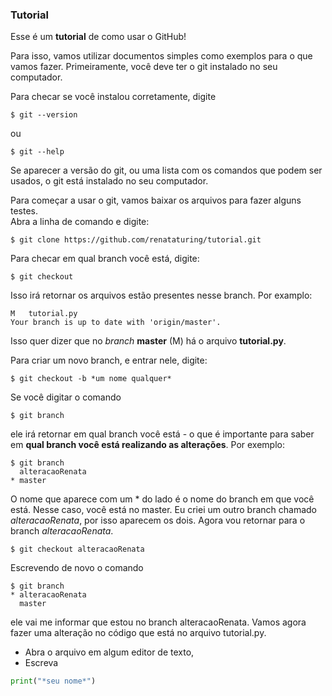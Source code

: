 ### Tutorial

Esse é um **tutorial** de como usar o GitHub!  

Para isso, vamos utilizar documentos simples como exemplos para o que vamos fazer.
Primeiramente, você deve ter o git instalado no seu computador. 

Para checar se você instalou corretamente, digite

```console
$ git --version
```

ou  

```console
$ git --help
```  

Se aparecer a versão do git, ou uma lista com os comandos que podem ser usados, o git está instalado no seu computador.

Para começar a usar o git, vamos baixar os arquivos para fazer alguns testes.  
Abra a linha de comando e digite:  

```console
$ git clone https://github.com/renataturing/tutorial.git
```
Para checar em qual branch você está, digite:

```console
$ git checkout
```

Isso irá retornar os arquivos estão presentes nesse branch.
Por examplo:

```console
M	tutorial.py
Your branch is up to date with 'origin/master'.
```

Isso quer dizer que no *branch* **master** (M) há o arquivo **tutorial.py**.

Para criar um novo branch, e entrar nele, digite:

```console
$ git checkout -b *um nome qualquer*
```
Se você digitar o comando

```console
$ git branch
```
ele irá retornar em qual branch você está - o que é importante para saber em **qual branch você está realizando as alterações**. Por exemplo:

```console
$ git branch
  alteracaoRenata
* master
```

O nome que aparece com um * do lado é o nome do branch em que você está. Nesse caso, você está no master. Eu criei um outro branch chamado *alteracaoRenata*, por isso aparecem os dois. Agora vou retornar para o branch *alteracaoRenata*.

```console
$ git checkout alteracaoRenata
```

Escrevendo de novo o comando 

```console
$ git branch
* alteracaoRenata
  master
```

ele vai me informar que estou no branch alteracaoRenata.
Vamos agora fazer uma alteração no código que está no arquivo tutorial.py.  
- Abra o arquivo em algum editor de texto,
- Escreva 
```python
print("*seu nome*")
```




